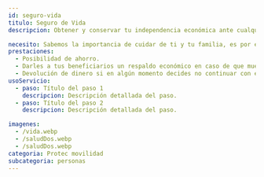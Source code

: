 ```yaml
---
id: seguro-vida
titulo: Seguro de Vida
descripcion: Obtener y conservar tu independencia económica ante cualquier imprevisto es importante para ti​, al igual que contar con un ahorro para cumplir tus sueños ​​​y los de tus seres queridos.​ Por eso, con nuestro seguro de vida Plan vive estás tranquilo porque proteges tus ingresos, puedes contratar un fondo de ahorro para cumplir tus proyectos de corto plazo o complementarlo con el Seguro de Pensión para mantener tu calidad de vida en la etapa de retiro. Así, te aseguras de disfrutar tu vida, alcanzando todas tus metas y compartiendo la vida que deseas con tus seres queridos. Cualquier persona desde los 14 años puede adquirir su seguro de vida Plan Vive con las coberturas que más se ajustan a su momento y estilo de vida.​​​​​​

necesito: Sabemos la importancia de cuidar de ti y tu familia, es por ello que, te brindamos las mejores opciones que te permitirán disfrutar de los momentos más especiales de tu vida con tranquilidad.
prestaciones: 
  - Posibilidad de ahorro.
  - Darles a tus beneficiarios un respaldo económico en caso de que mueras.
  - Devolución de dinero si en algún momento decides no continuar con el seguro.
usoServicio:
  - paso: Título del paso 1
    descripcion: Descripción detallada del paso.
  - paso: Título del paso 2
    descripcion: Descripción detallada del paso.

imagenes:
  - /vida.webp
  - /saludDos.webp
  - /saludDos.webp
categoria: Protec movilidad
subcategoria: personas
---
```

